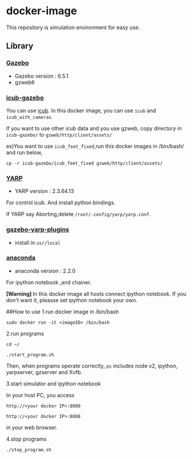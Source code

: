 # docker-image

This repository is simulation environment for easy use.

## Library
### [Gazebo](http://gazebosim.org/)
- Gazebo version : 6.5.1 
- gzweb6

### [icub-gazebo](https://github.com/robotology/icub-gazebo)
You can use [icub](http://icub.org/). In this docker image, you can use `icub` and `icub_with_cameras`.

If you want to use other icub data and you use gzweb, copy directory in `icub-gazebo/` to `gzweb/http/client/assets/`

ex)You want to use `icub_feet_fixed`,run this docker images in /bin/bash/ and run below,

`cp -r icub-gazebo/icub_feet_fixed gzweb/http/client/assets/`

### [YARP](http://yarp.it/)
- YARP version : 2.3.64.13

For control icub. And install python bindings. 


If YARP say Aborting,delete `/root/.config/yarp/yarp.conf`.

### [gazebo-yarp-plugins](https://github.com/robotology/gazebo-yarp-plugins)
- install in `usr/local`


### [anaconda](https://www.continuum.io/)
- anaconda version : 2.2.0

For ipython notebook ,and chainer.

<strong> [Warning] </strong>
In this docker image all hosts connect ipython notebook.
If you don't want it, pleasse set ipython notebook your own.

##How to use
1.run docker image in /bin/bash

`sudo docker run -it <imageID> /bin/bash`

2.run programs

`cd ~/`

`./start_program.sh`

Then, when programs operate correctly, `ps` includes node x2, ipython, yarpserver, gzserver and Xvfb.

3.start simulator and ipython notebook

In your host PC, you access 

`http://<your docker IP>:8080`

`http://<your docker IP>:8888`

in your web browser.

4.stop programs

`./stop_program.sh`
